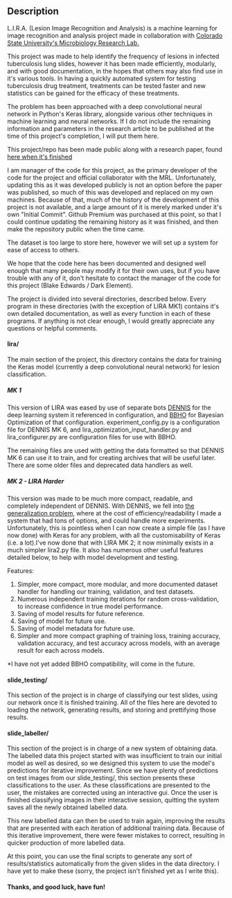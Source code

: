 ## Description

L.I.R.A. (Lesion Image Recognition and Analysis) is a machine learning for image recognition and analysis project made in collaboration with [Colorado State University's Microbiology Research Lab.](http://mrl.colostate.edu/)

This project was made to help identify the frequency of lesions in infected tuberculosis lung slides, however it has been made efficiently, modularly, and with good documentation, in the hopes that others may also find use in it's various tools. In having a quickly automated system for testing tuberculosis drug treatment, treatments can be tested faster and new statistics can be gained for the efficacy of these treatments.

The problem has been approached with a deep convolutional neural network in Python's Keras library, alongside various other techniques in machine learning and neural networks. If I do not include the remaining information and parameters in the research article to be published at the time of this project's completion, I will put them here.

This project/repo has been made public along with a research paper, found [here when it's finished]()

I am manager of the code for this project, as the primary developer of the code for the project and official collaborator with the MRL. Unfortunately, updating this as it was developed publicly is not an option before the paper was published, so much of this was developed and replaced on my own machines. Because of that, much of the history of the development of this project is not available, and a large amount of it is merely marked under it's own "Initial Commit". Github Premium was purchased at this point, so that I could continue updating the remaining history as it was finished, and then make the repository public when the time came.

The dataset is too large to store here, however we will set up a system for ease of access to others.

We hope that the code here has been documented and designed well enough that many people may modify it for their own uses, but if you have trouble with any of it, don't hesitate to contact the manager of the code for this project (Blake Edwards / Dark Element).

The project is divided into several directories, described below. Every program in these directories (with the exception of LIRA MK1) contains it's own detailed documentation, as well as every function in each of these programs. If anything is not clear enough, I would greatly appreciate any questions or helpful comments. 

#### lira/

The main section of the project, this directory contains the data for training the Keras model (currently a deep convolutional neural network) for lesion classification.

##### MK 1

  This version of LIRA was eased by use of separate bots [DENNIS](https://github.com/DarkElement75/dennis) for the deep learning system it referenced in configuration, and [BBHO](https://github.com/DarkElement75/bbho) for Bayesian Optimization of that configuration. experiment_config.py is a configuration file for DENNIS MK 6, and lira_optimization_input_handler.py and lira_configurer.py are configuration files for use with BBHO.

  The remaining files are used with getting the data formatted so that DENNIS MK 6 can use it to train, and for creating archives that will be useful later. There are some older files and deprecated data handlers as well.

##### MK 2 - LIRA Harder
  
  This version was made to be much more compact, readable, and completely independent of DENNIS. With DENNIS, we fell into [the generalization problem](https://xkcd.com/974/), where at the cost of efficiency/readability I made a system that had tons of options, and could handle more experiments. Unfortunately, this is pointless when I can now create a simple file (as I have now done) with Keras for any problem, with all the customisability of Keras (i.e. a lot).I've now done that with LIRA MK 2; it now minimally exists in a much simpler lira2.py file. It also has numerous other useful features detailed below, to help with model development and testing.

Features:
  1. Simpler, more compact, more modular, and more documented dataset handler for handling our training, validation, and test datasets.
  2. Numerous independent training iterations for random cross-validation, to increase confidence in true model performance.
  3. Saving of model results for future reference.
  4. Saving of model for future use.
  5. Saving of model metadata for future use.
  6. Simpler and more compact graphing of training loss, training accuracy, validation accuracy, and test accuracy across models, with an average result for each across models.

*I have not yet added BBHO compatibility, will come in the future.

#### slide_testing/

  This section of the project is in charge of classifying our test slides, using our network once it is finished training. All of the files here are devoted to loading the network, generating results, and storing and prettifying those results. 

#### slide_labeller/

  This section of the project is in charge of a new system of obtaining data. The labelled data this project started with was insufficient to train our initial model as well as desired, so we designed this system to use the model's predictions for iterative improvement. Since we have plenty of predictions on test images from our slide_testing/, this section presents these classifications to the user. As these classifications are presented to the user, the mistakes are corrected using an interactive gui. Once the user is finished classifying images in their interactive session, quitting the system saves all the newly obtained labelled data. 

  This new labelled data can then be used to train again, improving the results that are presented with each iteration of additional training data. Because of this iterative improvement, there were fewer mistakes to correct, resulting in quicker production of more labelled data.



At this point, you can use the final scripts to generate any sort of results/statistics automatically from the given slides in the data directory. I have yet to make these (sorry, the project isn't finished yet as I write this).

#### Thanks, and good luck, have fun!

